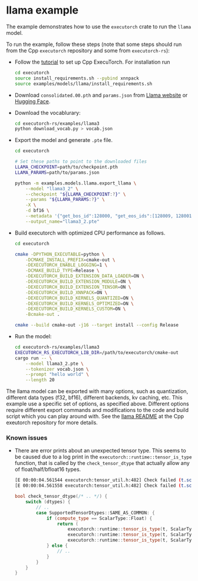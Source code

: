 # llama example

The example demonstrates how to use the `executorch` crate to run the `llama` model.

To run the example, follow these steps (note that some steps should run from the Cpp `executorch` repository and some from `executorch-rs`):

- Follow the [tutorial](https://pytorch.org/executorch/main/getting-started-setup) to set up Cpp ExecuTorch. For installation run
    ```bash
    cd executorch
    source install_requirements.sh --pybind xnnpack
    source examples/models/llama/install_requirements.sh
    ```

- Download `consolidated.00.pth` and `params.json` from [Llama website](https://www.llama.com/llama-downloads/) or [Hugging Face](https://huggingface.co/meta-llama/Llama-3.2-1B).

- Download the vocablurary:
    ```bash
    cd executorch-rs/examples/llama3
    python download_vocab.py > vocab.json
    ```

- Export the model and generate `.pte` file.
    ```bash
    cd executorch

    # Set these paths to point to the downloaded files
    LLAMA_CHECKPOINT=path/to/checkpoint.pth
    LLAMA_PARAMS=path/to/params.json

    python -m examples.models.llama.export_llama \
        --model "llama3_2" \
        --checkpoint "${LLAMA_CHECKPOINT:?}" \
        --params "${LLAMA_PARAMS:?}" \
        -X \
        -d bf16 \
        --metadata '{"get_bos_id":128000, "get_eos_ids":[128009, 128001]}' \
        --output_name="llama3_2.pte"
    ```

- Build executorch with optimized CPU performance as follows.
    ```bash
    cd executorch

    cmake -DPYTHON_EXECUTABLE=python \
        -DCMAKE_INSTALL_PREFIX=cmake-out \
        -DEXECUTORCH_ENABLE_LOGGING=1 \
        -DCMAKE_BUILD_TYPE=Release \
        -DEXECUTORCH_BUILD_EXTENSION_DATA_LOADER=ON \
        -DEXECUTORCH_BUILD_EXTENSION_MODULE=ON \
        -DEXECUTORCH_BUILD_EXTENSION_TENSOR=ON \
        -DEXECUTORCH_BUILD_XNNPACK=ON \
        -DEXECUTORCH_BUILD_KERNELS_QUANTIZED=ON \
        -DEXECUTORCH_BUILD_KERNELS_OPTIMIZED=ON \
        -DEXECUTORCH_BUILD_KERNELS_CUSTOM=ON \
        -Bcmake-out .

    cmake --build cmake-out -j16 --target install --config Release
    ```

- Run the model:
    ```bash
    cd executorch-rs/examples/llama3
    EXECUTORCH_RS_EXECUTORCH_LIB_DIR=/path/to/executorch/cmake-out
    cargo run -- \
        --model llama3_2.pte \
        --tokenizer vocab.json \
        --prompt "hello world" \
        --length 20
    ```

The llama model can be exported with many options, such as quantization, different data types (f32, bf16), different backends, kv caching, etc.
This example use a specific set of options, as specified above.
Different options require different export commands and modifications to the code and build script which you can play around with.
See the [llama README](https://github.com/pytorch/executorch/blob/v0.6.0/examples/models/llama/README.md) at the Cpp exeutorch repository for more details.

### Known issues

- There are error prints about an unexpected tensor type.
    This seems to be caused due to a log print in the `executorch::runtime::tensor_is_type` function, that is called by the `check_tensor_dtype` that actually allow any of float/half/bfloat16 types.
    ```bash
    [E 00:00:04.561544 executorch:tensor_util.h:482] Check failed (t.scalar_type() == dtype): Expected to find Float type, but tensor has type BFloat16
    [E 00:00:04.561558 executorch:tensor_util.h:482] Check failed (t.scalar_type() == dtype): Expected to find Half type, but tensor has type BFloat16
    ```

    ```cpp
    bool check_tensor_dtype(/* .. */) {
        switch (dtypes) {
            // ..
            case SupportedTensorDtypes::SAME_AS_COMMON: {
                if (compute_type == ScalarType::Float) {
                    return (
                        executorch::runtime::tensor_is_type(t, ScalarType::Float) || // prints error
                        executorch::runtime::tensor_is_type(t, ScalarType::Half) || // prints error
                        executorch::runtime::tensor_is_type(t, ScalarType::BFloat16)); // actually OK
                } else {
                    // ..
                }
            }
        }
    }
    ```